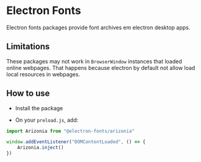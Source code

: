 # Electron Fonts

Electron fonts packages provide font archives em electron desktop apps.

## Limitations

These packages may not work in `BrowserWindow` instances that loaded online webpages. That happens because electron by default not allow load local resources in webpages.

## How to use

* Install the package

* On your `preload.js`, add:

```ts
import Arizonia from "@electron-fonts/arizonia"

window.addEventListener("DOMContentLoaded", () => {
    Arizonia.inject()
})
```